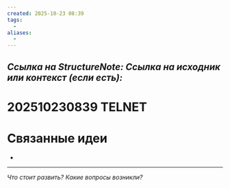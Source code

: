 ```yaml
---
created: 2025-10-23 08:39
tags:
  - 
aliases:
  - 
---
```

*Ссылка на StructureNote:*
*Ссылка на исходник или контекст (если есть):*
- 

# 202510230839 TELNET



# Связанные идеи

- 

---

*Что стоит развить? Какие вопросы возникли?*
